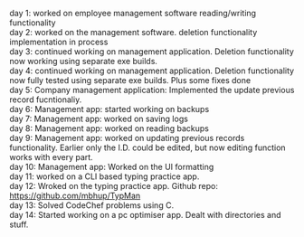 day 1: worked on employee management software reading/writing functionality <br>
day 2: worked on the management software. deletion functionality implementation in process <br> 
day 3: continued working on management application. Deletion functionality now working using separate exe builds. <br>
day 4: continued working on management application. Deletion functionality now fully tested using separate exe builds. Plus some fixes done <br>
day 5: Company management application: Implemented the update previous record fucntionaliy. <br>
day 6: Management app: started working on backups <br>
day 7: Management app: worked on saving logs <br>
day 8: Management app: worked on reading backups <br>
day 9: Management app: worked on updating previous records functionality. Earlier only the I.D. could be edited, but now editing function works with every part. <br>
day 10: Management app: Worked on the UI formatting <br>
day 11: worked on a CLI based typing practice app. <br>
day 12: Wroked on the typing practice app. Github repo: https://github.com/mbhup/TypMan <br>
day 13: Solved CodeChef problems using C. <br>
day 14: Started working on a pc optimiser app. Dealt with directories and stuff. <br>
